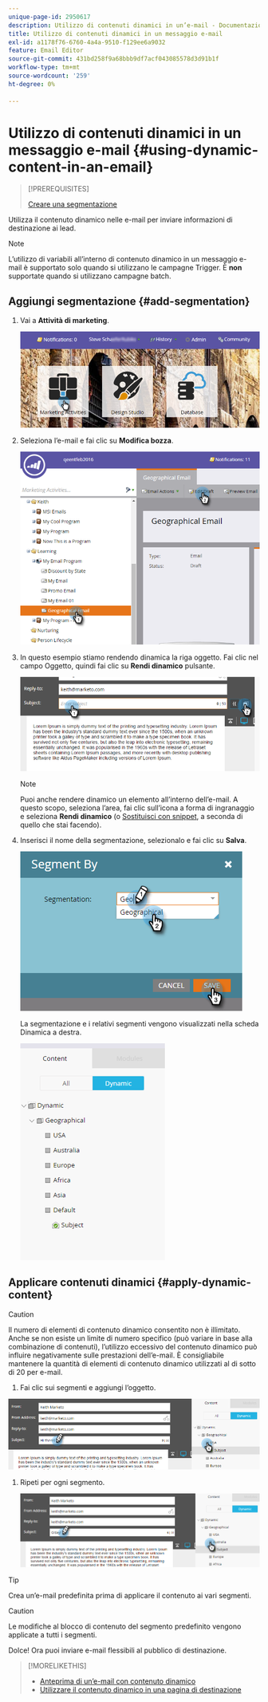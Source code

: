 ```yaml
---
unique-page-id: 2950617
description: Utilizzo di contenuti dinamici in un’e-mail - Documentazione di Marketo - Documentazione del prodotto
title: Utilizzo di contenuti dinamici in un messaggio e-mail
exl-id: a1178f76-6760-4a4a-9510-f129ee6a9032
feature: Email Editor
source-git-commit: 431bd258f9a68bbb9df7acf043085578d3d91b1f
workflow-type: tm+mt
source-wordcount: '259'
ht-degree: 0%

---
```


# Utilizzo di contenuti dinamici in un messaggio e-mail {#using-dynamic-content-in-an-email}

>[!PREREQUISITES]
>
>[Creare una segmentazione](/help/marketo/product-docs/personalization/segmentation-and-snippets/segmentation/create-a-segmentation.md)

Utilizza il contenuto dinamico nelle e-mail per inviare informazioni di destinazione ai lead.

>[!NOTE]
>
>L’utilizzo di variabili all’interno di contenuto dinamico in un messaggio e-mail è supportato solo quando si utilizzano le campagne Trigger. È **non** supportate quando si utilizzano campagne batch.

## Aggiungi segmentazione {#add-segmentation}

1. Vai a **Attività di marketing**.

   ![](assets/login-marketing-activities.png)

1. Seleziona l’e-mail e fai clic su **Modifica bozza**.

   ![](assets/1.2.png)

1. In questo esempio stiamo rendendo dinamica la riga oggetto. Fai clic nel campo Oggetto, quindi fai clic su **Rendi dinamico** pulsante.

   ![](assets/1.3.png)

   >[!NOTE]
   >
   >Puoi anche rendere dinamico un elemento all’interno dell’e-mail. A questo scopo, seleziona l’area, fai clic sull’icona a forma di ingranaggio e seleziona **Rendi dinamico** (o [Sostituisci con snippet](/help/marketo/product-docs/personalization/segmentation-and-snippets/snippets/create-a-snippet.md), a seconda di quello che stai facendo).

1. Inserisci il nome della segmentazione, selezionalo e fai clic su **Salva**.

   ![](assets/1.4.png)

   La segmentazione e i relativi segmenti vengono visualizzati nella scheda Dinamica a destra.

   ![](assets/1.5.png)

## Applicare contenuti dinamici {#apply-dynamic-content}

>[!CAUTION]
>
>Il numero di elementi di contenuto dinamico consentito non è illimitato. Anche se non esiste un limite di numero specifico (può variare in base alla combinazione di contenuti), l’utilizzo eccessivo del contenuto dinamico può influire negativamente sulle prestazioni dell’e-mail. È consigliabile mantenere la quantità di elementi di contenuto dinamico utilizzati al di sotto di 20 per e-mail.

1. Fai clic sui segmenti e aggiungi l’oggetto.

![](assets/2.1.png)

1. Ripeti per ogni segmento.

   ![](assets/2.2.png)

>[!TIP]
>
>Crea un’e-mail predefinita prima di applicare il contenuto ai vari segmenti.

>[!CAUTION]
>
>Le modifiche al blocco di contenuto del segmento predefinito vengono applicate a tutti i segmenti.

Dolce! Ora puoi inviare e-mail flessibili al pubblico di destinazione.

>[!MORELIKETHIS]
>
>* [Anteprima di un’e-mail con contenuto dinamico](/help/marketo/product-docs/email-marketing/general/functions-in-the-editor/preview-an-email-with-dynamic-content.md)
>* [Utilizzare il contenuto dinamico in una pagina di destinazione](/help/marketo/product-docs/demand-generation/landing-pages/free-form-landing-pages/use-dynamic-content-in-a-free-form-landing-page.md)
